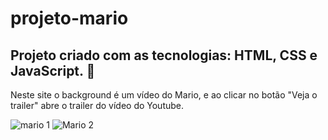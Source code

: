 # projeto-mario
 
## Projeto criado com as tecnologias: HTML, CSS e JavaScript. 🍄

Neste site o background é um vídeo do Mario, e ao clicar no botão "Veja o trailer" abre o trailer do vídeo do Youtube. 

![mario 1](https://user-images.githubusercontent.com/106701388/215102697-07abea7e-f7b8-460e-bcd9-12ee524f46ee.PNG)
![Mario 2](https://user-images.githubusercontent.com/106701388/215102707-e25f0c51-4dc5-4761-8aca-60439c085256.PNG)

